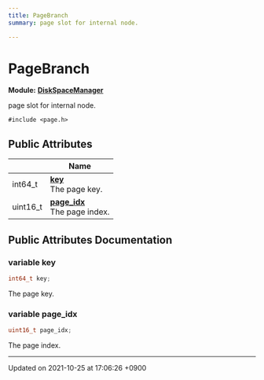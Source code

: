 ```yaml
---
title: PageBranch
summary: page slot for internal node. 

---
```


# PageBranch

**Module:** **[DiskSpaceManager](/Modules/group__DiskSpaceManager)**



page slot for internal node. 


`#include <page.h>`

## Public Attributes

|                | Name           |
| -------------- | -------------- |
| int64_t | **[key](/Classes/structPageBranch#variable-key)** <br>The page key.  |
| uint16_t | **[page_idx](/Classes/structPageBranch#variable-page-idx)** <br>The page index.  |

## Public Attributes Documentation

### variable key

```cpp
int64_t key;
```

The page key. 

### variable page_idx

```cpp
uint16_t page_idx;
```

The page index. 

-------------------------------

Updated on 2021-10-25 at 17:06:26 +0900